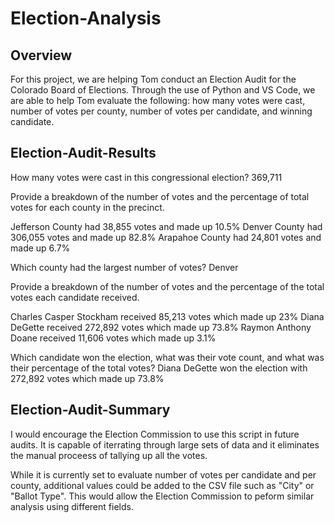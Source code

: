 # Election-Analysis

## Overview

For this project, we are helping Tom conduct an Election Audit for the Colorado Board of Elections. Through the use of Python and VS Code, we are able to help Tom evaluate the following: how many votes were cast, number of votes per county, number of votes per candidate, and winning candidate.



## Election-Audit-Results

How many votes were cast in this congressional election?
369,711

Provide a breakdown of the number of votes and the percentage of total votes for each county in the precinct.

Jefferson County had 38,855 votes and made up 10.5%
Denver County had 306,055 votes and made up 82.8%
Arapahoe County had 24,801 votes and made up 6.7%

Which county had the largest number of votes?
Denver

Provide a breakdown of the number of votes and the percentage of the total votes each candidate received.

Charles Casper Stockham received 85,213 votes which made up 23%
Diana DeGette received 272,892 votes which made up 73.8%
Raymon Anthony Doane received 11,606 votes which made up 3.1%

Which candidate won the election, what was their vote count, and what was their percentage of the total votes?
Diana DeGette won the election with 272,892 votes which made up 73.8%



## Election-Audit-Summary

I would encourage the Election Commission to use this script in future audits. It is capable of iterrating through large sets of data and it eliminates the manual proceess of tallying up all the votes.

While it is currently set to evaluate number of votes per candidate and per county, additional values could be added to the CSV file such as "City" or "Ballot Type". This would allow the Election Commission to peform similar analysis using different fields.
